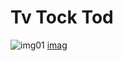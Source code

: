 Tv Tock Tod
===========

![img01](https://raw.github.com/alfa30/tvtocktod/master/img/01.png)
[imag](img01)
